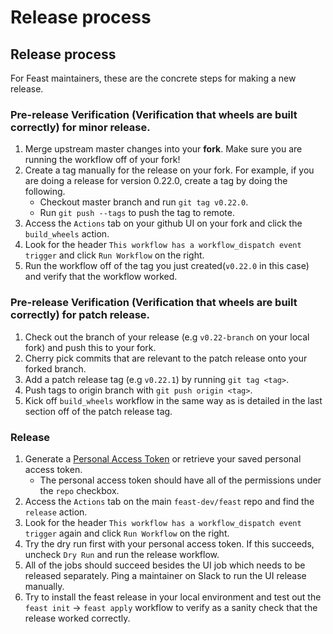 # Release process

## Release process

For Feast maintainers, these are the concrete steps for making a new release.

### Pre-release Verification (Verification that wheels are built correctly) for minor release.
1. Merge upstream master changes into your **fork**. Make sure you are running the workflow off of your fork!
2. Create a tag manually for the release on your fork. For example, if you are doing a release for version 0.22.0, create a tag by doing the following.
   - Checkout master branch and run `git tag v0.22.0`.
   - Run `git push --tags` to push the tag to remote.
3. Access the `Actions` tab on your github UI on your fork and click the `build_wheels` action.
4. Look for the header `This workflow has a workflow_dispatch event trigger` and click `Run Workflow` on the right.
5. Run the workflow off of the tag you just created(`v0.22.0` in this case) and verify that the workflow worked.

### Pre-release Verification (Verification that wheels are built correctly) for patch release.
1. Check out the branch of your release (e.g `v0.22-branch` on your local fork) and push this to your fork.
2. Cherry pick commits that are relevant to the patch release onto your forked branch.
3. Add a patch release tag (e.g `v0.22.1`) by running `git tag <tag>`.
4. Push tags to origin branch with `git push origin <tag>`.
5. Kick off `build_wheels` workflow in the same way as is detailed in the last section off of the patch release tag.

### Release
1. Generate a [Personal Access Token](https://docs.github.com/en/authentication/keeping-your-account-and-data-secure/creating-a-personal-access-token) or retrieve your saved personal access token.
   - The personal access token should have all of the permissions under the `repo` checkbox.
2. Access the `Actions` tab on the main `feast-dev/feast` repo and find the `release` action.
3. Look for the header `This workflow has a workflow_dispatch event trigger` again and click `Run Workflow` on the right.
4. Try the dry run first with your personal access token. If this succeeds, uncheck `Dry Run` and run the release workflow.
5. All of the jobs should succeed besides the UI job which needs to be released separately. Ping a maintainer on Slack to run the UI release manually.
6. Try to install the feast release in your local environment and test out the `feast init` -> `feast apply` workflow to verify as a sanity check that the release worked correctly.
